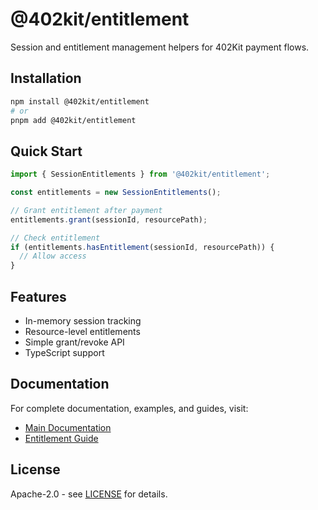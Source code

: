 # @402kit/entitlement

Session and entitlement management helpers for 402Kit payment flows.

## Installation

```bash
npm install @402kit/entitlement
# or
pnpm add @402kit/entitlement
```

## Quick Start

```typescript
import { SessionEntitlements } from '@402kit/entitlement';

const entitlements = new SessionEntitlements();

// Grant entitlement after payment
entitlements.grant(sessionId, resourcePath);

// Check entitlement
if (entitlements.hasEntitlement(sessionId, resourcePath)) {
  // Allow access
}
```

## Features

- In-memory session tracking
- Resource-level entitlements
- Simple grant/revoke API
- TypeScript support

## Documentation

For complete documentation, examples, and guides, visit:

- [Main Documentation](https://github.com/402kit/402kit#readme)
- [Entitlement Guide](https://github.com/402kit/402kit/tree/main/docs)

## License

Apache-2.0 - see [LICENSE](./LICENSE) for details.
